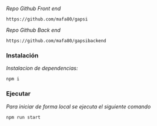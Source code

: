 
_Repo Github Front end_
```
https://github.com/mafa80/gapsi
```

_Repo Github Back end_
```
https://github.com/mafa80/gapsibackend
```
### Instalación 
_Instalacion de dependencias:_
```
npm i
```
### Ejecutar 
_Para iniciar de forma local se ejecuta el siguiente comando_
```
npm run start
```
